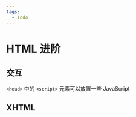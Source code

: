 ```yaml
---
tags:
  - Todo
---
```


# HTML 进阶

## 交互

`<head>` 中的 `<script>` 元素可以放置一些 JavaScript

## XHTML